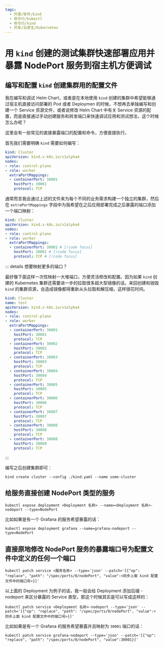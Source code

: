 ```yaml
---
tags:
  - 开源/软件/kind
  - 命令行/kubectl
  - 命令行/kind
  - 开发/云原生/Kubernetes
---
```

# 用 `kind` 创建的测试集群快速部署应用并暴露 NodePort 服务到宿主机方便调试

## 编写和配置 `kind` 创建集群用的配置文件

我在编写和调试 Helm Chart，或者是在本地使用 `kind` 创建的集群中希望能够通过宿主机直接访问部署的 Pod 或者 Deploymen 的时候，不想再去单独编写和创建一个 Service 资源文件，或者说修改 Helm Chart 中有关 Service 资源的配置，而是直接通过手动创建服务和转发端口来快速调试应用和测试想法，这个时候怎么办呢？

这里会有一些常见的直接暴露端口的配置和命令，方便直接执行。

首先我们需要明确 `kind` 需要如何编写：

```yaml
kind: Cluster
apiVersion: kind.x-k8s.io/v1alpha4
nodes:
- role: control-plane
- role: worker
  extraPortMappings:
  - containerPort: 30001
    hostPort: 30001
    protocol: TCP
```

通常而言我会通过上述的文件来为每个不同的业务需求构建一个独立的集群，然后在 `extraPortMappings` 字段中为我希望在之后应用部署完成之后暴露的端口添加一个端口映射：

```yaml
kind: Cluster
apiVersion: kind.x-k8s.io/v1alpha4
nodes:
- role: control-plane
- role: worker
  extraPortMappings:
  - containerPort: 30001 # [!code focus]
    hostPort: 30001 # [!code focus]
    protocol: TCP # [!code focus]
```

::: details 想要映射更多的端口？

最好像下面这样一次性映射一大堆端口，方便灵活修改和配置。因为如果 `kind` 创建的 Kubernetes 集群还需要进一步的拉取很多超大型镜像的话，来回创建和销毁 `kind` 的集群资源，会造成镜像都得重新从头拉取和解压缩，这样很花时间。

```yaml
kind: Cluster
name: test
apiVersion: kind.x-k8s.io/v1alpha4
nodes:
- role: control-plane
- role: worker
  extraPortMappings:
  - containerPort: 30001
    hostPort: 30001
    protocol: TCP
  - containerPort: 30002
    hostPort: 30002
    protocol: TCP
  - containerPort: 30003
    hostPort: 30003
    protocol: TCP
  - containerPort: 30004
    hostPort: 30004
    protocol: TCP
  - containerPort: 30005
    hostPort: 30005
    protocol: TCP
  - containerPort: 30006
    hostPort: 30006
    protocol: TCP
  - containerPort: 30007
    hostPort: 30007
    protocol: TCP
  - containerPort: 30008
    hostPort: 30008
    protocol: TCP
  - containerPort: 30008
    hostPort: 30008
    protocol: TCP
```

:::

编写之后创建集群即可：

```shell
kind create cluster --config ./kind.yaml --name some-cluster
```

## 给服务直接创建 NodePort 类型的服务


```shell
kubectl expose deployment <Deployment 名称> --name=<Deployment 名称>-nodeport --type=NodePort
```

比如如果是有一个 Grafana 的服务希望暴露的话：

```shell
kubectl expose deployment grafana --name=grafana-nodeport --type=NodePort
```

## 直接原地修改 NodePort 服务的暴露端口号为配置文件中定义的任何一个端口

```shell
kubectl patch service <服务名称> --type='json' --patch='[{"op": "replace", "path": "/spec/ports/0/nodePort", "value":<同步上面 kind 配置文件中的端口号>}]'
```

以上面的 Deployment 为例子的话，我一般会给 Deployment 添加后缀 -nodeport 来区分暴露的 Service 类型，那这个时候其实是可以写成这样的：

```shell
kubectl patch service <Deployment 名称>-nodeport --type='json' --patch='[{"op": "replace", "path": "/spec/ports/0/nodePort", "value":<同步上面 kind 配置文件中的端口号>}]'
```

比如如果是有一个 Grafana 的服务希望暴露并且映射为 `30001` 端口的话：

```shell
kubectl patch service grafana-nodeport --type='json' --patch='[{"op": "replace", "path": "/spec/ports/0/nodePort", "value":30001}]'
```